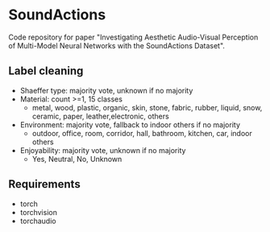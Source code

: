 # SoundActions

Code repository for paper "Investigating Aesthetic Audio-Visual Perception of Multi-Model Neural Networks with the SoundActions Dataset".

## Label cleaning
- Shaeffer type: majority vote, unknown if no majority
- Material: count >=1, 15 classes
    - metal, wood, plastic, organic, skin, stone, fabric, rubber, liquid, snow, ceramic, paper, leather,electronic, others
- Environment: majority vote, fallback to indoor others if no majority
    - outdoor, office, room, corridor, hall, bathroom, kitchen, car, indoor others
- Enjoyability: majority vote, unknown if no majority
    - Yes, Neutral, No, Unknown


## Requirements
- torch
- torchvision
- torchaudio